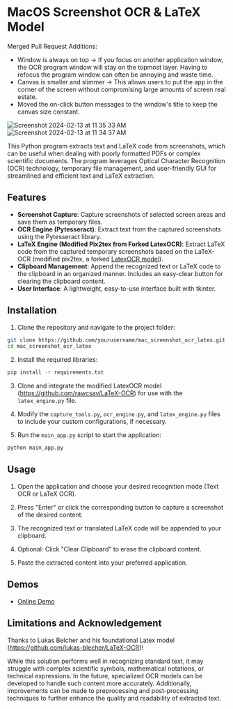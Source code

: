 # MacOS Screenshot OCR & LaTeX Model

Merged Pull Request Additions:
- Window is always on top -> If you focus on another application window, the OCR program window will stay on the topmost layer. Having to refocus the program window can often be annoying and waste time. 
- Canvas is smaller and slimmer -> This allows users to put the app in the corner of the screen without compromising large amounts of screen real estate. 
- Moved the on-click button messages to the window's title to keep the canvas size constant.

![Screenshot 2024-02-13 at 11 35 33 AM](https://github.com/rawcsav/MacOS-Screenshot-Text-OCR/assets/70989484/b3a7c397-d772-459c-8f5e-fbb21c813c0f)
![Screenshot 2024-02-13 at 11 34 37 AM](https://github.com/rawcsav/MacOS-Screenshot-Text-OCR/assets/70989484/5a800c6f-f189-44bd-b0f1-43db821135cf)


This Python program extracts text and LaTeX code from screenshots, which can be useful when dealing with poorly formatted PDFs or complex scientific documents. The program leverages Optical Character Recognition (OCR) technology, temporary file management, and user-friendly GUI for streamlined and efficient text and LaTeX extraction.

## Features
- **Screenshot Capture**: Capture screenshots of selected screen areas and save them as temporary files.
- **OCR Engine (Pytesseract)**: Extract text from the captured screenshots using the Pytesseract library.
- **LaTeX Engine (Modified Pix2tex from Forked LatexOCR)**: Extract LaTeX code from the captured temporary screenshots based on the LaTeX-OCR (modified pix2tex, a forked [LatexOCR model](https://github.com/rawcsav/LaTeX-OCR)).
- **Clipboard Management**: Append the recognized text or LaTeX code to the clipboard in an organized manner. Includes an easy-clear button for clearing the clipboard content.
- **User Interface**: A lightweight, easy-to-use interface built with tkinter.


## Installation

1. Clone the repository and navigate to the project folder:

```bash
git clone https://github.com/yourusername/mac_screenshot_ocr_latex.git
cd mac_screenshot_ocr_latex
```
2. Install the required libraries:

```bash
pip install -r requirements.txt
```

3. Clone and integrate the modified LatexOCR model (https://github.com/rawcsav/LaTeX-OCR) for use with the `latex_engine.py` file.
  
5. Modify the `capture_tools.py`, `ocr_engine.py`, and `latex_engine.py` files to include your custom configurations, if necessary.

6. Run the `main_app.py` script to start the application:

```bash
python main_app.py
```

## Usage

1. Open the application and choose your desired recognition mode (Text OCR or LaTeX OCR).

2. Press "Enter" or click the corresponding button to capture a screenshot of the desired content.

3. The recognized text or translated LaTeX code will be appended to your clipboard.

4. Optional: Click "Clear Clipboard" to erase the clipboard content.

5. Paste the extracted content into your preferred application.

## Demos
- [Online Demo](https://rawcsav.com/projects/macocr.html)

## Limitations and Acknowledgement
Thanks to Lukas Belcher and his foundational Latex model (https://github.com/lukas-blecher/LaTeX-OCR)!

While this solution performs well in recognizing standard text, it may struggle with complex scientific symbols, mathematical notations, or technical expressions. In the future, specialized OCR models can be developed to handle such content more accurately. Additionally, improvements can be made to preprocessing and post-processing techniques to further enhance the quality and readability of extracted text.

